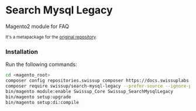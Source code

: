 # Search Mysql Legacy
Magento2 module for FAQ

<sup>It's a metapackage for the [original repository](https://github.com/swissup/module-search-mysql-legacy).</sup>

### Installation

Run the following commands:
```bash
cd <magento_root>
composer config repositories.swissup composer https://docs.swissuplabs.com/packages/
composer require swissup/search-mysql-legacy --prefer-source --ignore-platform-reqs
bin/magento module:enable Swissup_Core Swissup_SearchMysqlLegacy
bin/magento setup:upgrade
bin/magento setup:di:compile
```
